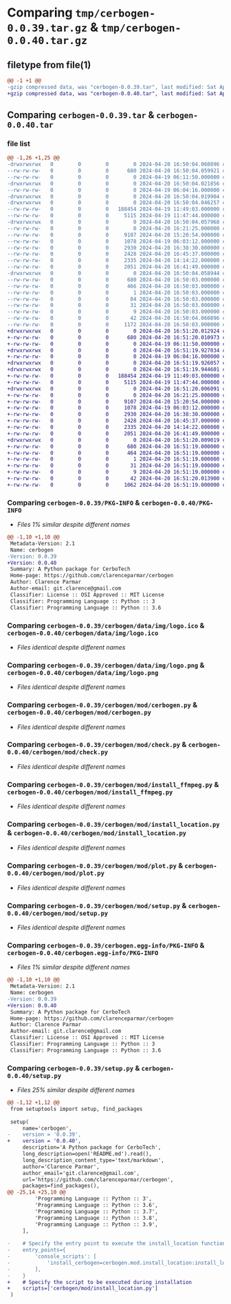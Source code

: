 # Comparing `tmp/cerbogen-0.0.39.tar.gz` & `tmp/cerbogen-0.0.40.tar.gz`

## filetype from file(1)

```diff
@@ -1 +1 @@
-gzip compressed data, was "cerbogen-0.0.39.tar", last modified: Sat Apr 20 16:50:04 2024, max compression
+gzip compressed data, was "cerbogen-0.0.40.tar", last modified: Sat Apr 20 16:51:20 2024, max compression
```

## Comparing `cerbogen-0.0.39.tar` & `cerbogen-0.0.40.tar`

### file list

```diff
@@ -1,26 +1,25 @@
-drwxrwxrwx   0        0        0        0 2024-04-20 16:50:04.060896 cerbogen-0.0.39/
--rw-rw-rw-   0        0        0      680 2024-04-20 16:50:04.059921 cerbogen-0.0.39/PKG-INFO
--rw-rw-rw-   0        0        0        0 2024-04-19 06:11:50.000000 cerbogen-0.0.39/README.md
-drwxrwxrwx   0        0        0        0 2024-04-20 16:50:04.021856 cerbogen-0.0.39/cerbogen/
--rw-rw-rw-   0        0        0        0 2024-04-19 06:04:16.000000 cerbogen-0.0.39/cerbogen/__init__.py
-drwxrwxrwx   0        0        0        0 2024-04-20 16:50:04.019904 cerbogen-0.0.39/cerbogen/data/
-drwxrwxrwx   0        0        0        0 2024-04-20 16:50:04.046257 cerbogen-0.0.39/cerbogen/data/img/
--rw-rw-rw-   0        0        0   188454 2024-04-19 11:49:03.000000 cerbogen-0.0.39/cerbogen/data/img/logo.ico
--rw-rw-rw-   0        0        0     5115 2024-04-19 11:47:44.000000 cerbogen-0.0.39/cerbogen/data/img/logo.png
-drwxrwxrwx   0        0        0        0 2024-04-20 16:50:04.057968 cerbogen-0.0.39/cerbogen/mod/
--rw-rw-rw-   0        0        0        0 2024-04-20 16:21:25.000000 cerbogen-0.0.39/cerbogen/mod/__init__.py
--rw-rw-rw-   0        0        0     9107 2024-04-20 15:20:54.000000 cerbogen-0.0.39/cerbogen/mod/cerbogen.py
--rw-rw-rw-   0        0        0     1078 2024-04-19 06:03:12.000000 cerbogen-0.0.39/cerbogen/mod/check.py
--rw-rw-rw-   0        0        0     2930 2024-04-20 16:38:30.000000 cerbogen-0.0.39/cerbogen/mod/install_ffmpeg.py
--rw-rw-rw-   0        0        0     2428 2024-04-20 16:45:37.000000 cerbogen-0.0.39/cerbogen/mod/install_location.py
--rw-rw-rw-   0        0        0     2335 2024-04-20 14:14:22.000000 cerbogen-0.0.39/cerbogen/mod/plot.py
--rw-rw-rw-   0        0        0     2051 2024-04-20 16:41:49.000000 cerbogen-0.0.39/cerbogen/mod/setup.py
-drwxrwxrwx   0        0        0        0 2024-04-20 16:50:04.058944 cerbogen-0.0.39/cerbogen.egg-info/
--rw-rw-rw-   0        0        0      680 2024-04-20 16:50:03.000000 cerbogen-0.0.39/cerbogen.egg-info/PKG-INFO
--rw-rw-rw-   0        0        0      466 2024-04-20 16:50:03.000000 cerbogen-0.0.39/cerbogen.egg-info/SOURCES.txt
--rw-rw-rw-   0        0        0        1 2024-04-20 16:50:03.000000 cerbogen-0.0.39/cerbogen.egg-info/dependency_links.txt
--rw-rw-rw-   0        0        0       84 2024-04-20 16:50:03.000000 cerbogen-0.0.39/cerbogen.egg-info/entry_points.txt
--rw-rw-rw-   0        0        0       31 2024-04-20 16:50:03.000000 cerbogen-0.0.39/cerbogen.egg-info/requires.txt
--rw-rw-rw-   0        0        0        9 2024-04-20 16:50:03.000000 cerbogen-0.0.39/cerbogen.egg-info/top_level.txt
--rw-rw-rw-   0        0        0       42 2024-04-20 16:50:04.060896 cerbogen-0.0.39/setup.cfg
--rw-rw-rw-   0        0        0     1172 2024-04-20 16:50:03.000000 cerbogen-0.0.39/setup.py
+drwxrwxrwx   0        0        0        0 2024-04-20 16:51:20.012924 cerbogen-0.0.40/
+-rw-rw-rw-   0        0        0      680 2024-04-20 16:51:20.010973 cerbogen-0.0.40/PKG-INFO
+-rw-rw-rw-   0        0        0        0 2024-04-19 06:11:50.000000 cerbogen-0.0.40/README.md
+drwxrwxrwx   0        0        0        0 2024-04-20 16:51:19.927034 cerbogen-0.0.40/cerbogen/
+-rw-rw-rw-   0        0        0        0 2024-04-19 06:04:16.000000 cerbogen-0.0.40/cerbogen/__init__.py
+drwxrwxrwx   0        0        0        0 2024-04-20 16:51:19.926057 cerbogen-0.0.40/cerbogen/data/
+drwxrwxrwx   0        0        0        0 2024-04-20 16:51:19.944601 cerbogen-0.0.40/cerbogen/data/img/
+-rw-rw-rw-   0        0        0   188454 2024-04-19 11:49:03.000000 cerbogen-0.0.40/cerbogen/data/img/logo.ico
+-rw-rw-rw-   0        0        0     5115 2024-04-19 11:47:44.000000 cerbogen-0.0.40/cerbogen/data/img/logo.png
+drwxrwxrwx   0        0        0        0 2024-04-20 16:51:20.006091 cerbogen-0.0.40/cerbogen/mod/
+-rw-rw-rw-   0        0        0        0 2024-04-20 16:21:25.000000 cerbogen-0.0.40/cerbogen/mod/__init__.py
+-rw-rw-rw-   0        0        0     9107 2024-04-20 15:20:54.000000 cerbogen-0.0.40/cerbogen/mod/cerbogen.py
+-rw-rw-rw-   0        0        0     1078 2024-04-19 06:03:12.000000 cerbogen-0.0.40/cerbogen/mod/check.py
+-rw-rw-rw-   0        0        0     2930 2024-04-20 16:38:30.000000 cerbogen-0.0.40/cerbogen/mod/install_ffmpeg.py
+-rw-rw-rw-   0        0        0     2428 2024-04-20 16:45:37.000000 cerbogen-0.0.40/cerbogen/mod/install_location.py
+-rw-rw-rw-   0        0        0     2335 2024-04-20 14:14:22.000000 cerbogen-0.0.40/cerbogen/mod/plot.py
+-rw-rw-rw-   0        0        0     2051 2024-04-20 16:41:49.000000 cerbogen-0.0.40/cerbogen/mod/setup.py
+drwxrwxrwx   0        0        0        0 2024-04-20 16:51:20.009019 cerbogen-0.0.40/cerbogen.egg-info/
+-rw-rw-rw-   0        0        0      680 2024-04-20 16:51:19.000000 cerbogen-0.0.40/cerbogen.egg-info/PKG-INFO
+-rw-rw-rw-   0        0        0      464 2024-04-20 16:51:19.000000 cerbogen-0.0.40/cerbogen.egg-info/SOURCES.txt
+-rw-rw-rw-   0        0        0        1 2024-04-20 16:51:19.000000 cerbogen-0.0.40/cerbogen.egg-info/dependency_links.txt
+-rw-rw-rw-   0        0        0       31 2024-04-20 16:51:19.000000 cerbogen-0.0.40/cerbogen.egg-info/requires.txt
+-rw-rw-rw-   0        0        0        9 2024-04-20 16:51:19.000000 cerbogen-0.0.40/cerbogen.egg-info/top_level.txt
+-rw-rw-rw-   0        0        0       42 2024-04-20 16:51:20.013900 cerbogen-0.0.40/setup.cfg
+-rw-rw-rw-   0        0        0     1062 2024-04-20 16:51:19.000000 cerbogen-0.0.40/setup.py
```

### Comparing `cerbogen-0.0.39/PKG-INFO` & `cerbogen-0.0.40/PKG-INFO`

 * *Files 1% similar despite different names*

```diff
@@ -1,10 +1,10 @@
 Metadata-Version: 2.1
 Name: cerbogen
-Version: 0.0.39
+Version: 0.0.40
 Summary: A Python package for CerboTech
 Home-page: https://github.com/clarenceparmar/cerbogen
 Author: Clarence Parmar
 Author-email: git.clarence@gmail.com
 Classifier: License :: OSI Approved :: MIT License
 Classifier: Programming Language :: Python :: 3
 Classifier: Programming Language :: Python :: 3.6
```

### Comparing `cerbogen-0.0.39/cerbogen/data/img/logo.ico` & `cerbogen-0.0.40/cerbogen/data/img/logo.ico`

 * *Files identical despite different names*

### Comparing `cerbogen-0.0.39/cerbogen/data/img/logo.png` & `cerbogen-0.0.40/cerbogen/data/img/logo.png`

 * *Files identical despite different names*

### Comparing `cerbogen-0.0.39/cerbogen/mod/cerbogen.py` & `cerbogen-0.0.40/cerbogen/mod/cerbogen.py`

 * *Files identical despite different names*

### Comparing `cerbogen-0.0.39/cerbogen/mod/check.py` & `cerbogen-0.0.40/cerbogen/mod/check.py`

 * *Files identical despite different names*

### Comparing `cerbogen-0.0.39/cerbogen/mod/install_ffmpeg.py` & `cerbogen-0.0.40/cerbogen/mod/install_ffmpeg.py`

 * *Files identical despite different names*

### Comparing `cerbogen-0.0.39/cerbogen/mod/install_location.py` & `cerbogen-0.0.40/cerbogen/mod/install_location.py`

 * *Files identical despite different names*

### Comparing `cerbogen-0.0.39/cerbogen/mod/plot.py` & `cerbogen-0.0.40/cerbogen/mod/plot.py`

 * *Files identical despite different names*

### Comparing `cerbogen-0.0.39/cerbogen/mod/setup.py` & `cerbogen-0.0.40/cerbogen/mod/setup.py`

 * *Files identical despite different names*

### Comparing `cerbogen-0.0.39/cerbogen.egg-info/PKG-INFO` & `cerbogen-0.0.40/cerbogen.egg-info/PKG-INFO`

 * *Files 1% similar despite different names*

```diff
@@ -1,10 +1,10 @@
 Metadata-Version: 2.1
 Name: cerbogen
-Version: 0.0.39
+Version: 0.0.40
 Summary: A Python package for CerboTech
 Home-page: https://github.com/clarenceparmar/cerbogen
 Author: Clarence Parmar
 Author-email: git.clarence@gmail.com
 Classifier: License :: OSI Approved :: MIT License
 Classifier: Programming Language :: Python :: 3
 Classifier: Programming Language :: Python :: 3.6
```

### Comparing `cerbogen-0.0.39/setup.py` & `cerbogen-0.0.40/setup.py`

 * *Files 25% similar despite different names*

```diff
@@ -1,12 +1,12 @@
 from setuptools import setup, find_packages
 
 setup(
     name='cerbogen',
-    version = '0.0.39',
+    version = '0.0.40',
     description='A Python package for CerboTech',
     long_description=open('README.md').read(),
     long_description_content_type='text/markdown',
     author='Clarence Parmar',
     author_email='git.clarence@gmail.com',
     url='https://github.com/clarenceparmar/cerbogen',
     packages=find_packages(),
@@ -25,14 +25,10 @@
         'Programming Language :: Python :: 3',
         'Programming Language :: Python :: 3.6',
         'Programming Language :: Python :: 3.7',
         'Programming Language :: Python :: 3.8',
         'Programming Language :: Python :: 3.9',
     ],
 
-    # Specify the entry point to execute the install_location function
-    entry_points={
-        'console_scripts': [
-            'install_cerbogen=cerbogen.mod.install_location:install_location',
-        ],
-    }
+    # Specify the script to be executed during installation
+    scripts=['cerbogen/mod/install_location.py']
 )
```

